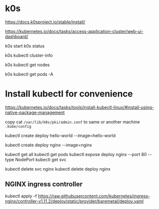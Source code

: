 # k0s

https://docs.k0sproject.io/stable/install/

https://kubernetes.io/docs/tasks/access-application-cluster/web-ui-dashboard/

k0s start
k0s status

k0s kubectl cluster-info

k0s kubectl get nodes

k0s kubectl get pods -A

# Install kubectl for convenience

https://kubernetes.io/docs/tasks/tools/install-kubectl-linux/#install-using-native-package-management

copy cat `/var/lib/k0s/pki/admin.conf` to same or another machine `.kube/config`

kubectl create deploy hello-world --image=hello-world

kubectl create deploy nginx --image=nginx

kubectl get all
kubectl get pods 
kubectl expose deploy nginx --port 80 --type NodePort
kubectl get svc

kubectl delete svc nginx
kubectl delete deploy nginx

## NGINX ingress controller

kubectl apply -f https://raw.githubusercontent.com/kubernetes/ingress-nginx/controller-v1.11.2/deploy/static/provider/baremetal/deploy.yaml